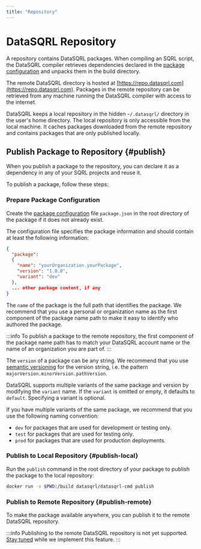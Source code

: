 ```yaml
---
title: "Repository"
---
```


# DataSQRL Repository

A repository contains DataSQRL packages. When compiling an SQRL script, the DataSQRL compiler retrieves dependencies declared in the [package configuration](package-config#dependency) and unpacks them in the build directory. 

The remote DataSQRL directory is hosted at [https://repo.datasqrl.com](https://repo.datasqrl.com). Packages in the remote repository can be retrieved from any machine running the DataSQRL compiler with access to the internet.

<!--
Take a look at the public packages in the [DataSQRL repository](https://repo.datasqrl.com) and use them in your SQRL project.
-->

DataSQRL keeps a local repository in the hidden `~/.datasqrl/` directory in the user's home directory. The local repository is only accessible from the local machine. It caches packages downloaded from the remote repository and contains packages that are only published locally.

## Publish Package to Repository {#publish}

When you publish a package to the repository, you can declare it as a dependency in any of your SQRL projects and reuse it. 

To publish a package, follow these steps:

### Prepare Package Configuration

Create the [package configuration](package-config) file `package.json` in the root directory of the package if it does not already exist.

The configuration file specifies the package information and should contain at least the following information:

```json title="package.json"
{
  "package":
  {
    "name": "yourOrganization.yourPackage",
    "version": "1.0.0",
    "variant": "dev"
  },
  ... other package content, if any
}
```

The `name` of the package is the full path that identifies the package. We recommend that you use a personal or organization name as the first component of the package name path to make it easy to identify who authored the package.

:::info
To publish a package to the remote repository, the first component of the package name path has to match your DataSQRL account name or the name of an organization you are part of.
:::

The `version` of a package can be any string. We recommend that you use [semantic versioning](https://semver.org/) for the version string, i.e. the pattern `majorVersion.minorVersion.pathVersion`.

DataSQRL supports multiple variants of the same package and version by modifying the `variant` name. If the `variant` is omitted or empty, it defaults to `default`. Specifying a variant is optional.

If you have multiple variants of the same package, we recommend that you use the following naming convention:

* `dev` for packages that are used for development or testing only.
* `test` for packages that are used for testing only.
* `prod` for packages that are used for production deployments.


### Publish to Local Repository {#publish-local}

Run the `publish` command in the root directory of your package to publish the package to the local repository:

```bash
docker run -v $PWD:/build datasqrl/datasqrl-cmd publish
```

### Publish to Remote Repository {#publish-remote}

To make the package available anywhere, you can publish it to the remote DataSQRL repository.

:::info
Publishing to the remote DataSQRL repository is not yet supported. [Stay tuned](/community) while we implement this feature. 
:::

